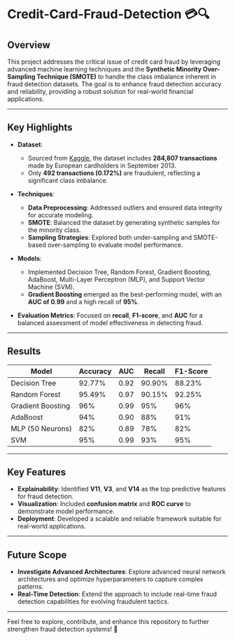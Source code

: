 # Credit-Card-Fraud-Detection 💳🔍

## Overview  
This project addresses the critical issue of credit card fraud by leveraging advanced machine learning techniques and the **Synthetic Minority Over-Sampling Technique (SMOTE)** to handle the class imbalance inherent in fraud detection datasets. The goal is to enhance fraud detection accuracy and reliability, providing a robust solution for real-world financial applications.

---

## Key Highlights  
- **Dataset**:  
  - Sourced from [Kaggle](https://www.kaggle.com/datasets/mlg-ulb/creditcardfraud), the dataset includes **284,807 transactions** made by European cardholders in September 2013.  
  - Only **492 transactions (0.172%)** are fraudulent, reflecting a significant class imbalance.

- **Techniques**:  
  - **Data Preprocessing**: Addressed outliers and ensured data integrity for accurate modeling.  
  - **SMOTE**: Balanced the dataset by generating synthetic samples for the minority class.  
  - **Sampling Strategies**: Explored both under-sampling and SMOTE-based over-sampling to evaluate model performance.  

- **Models**:  
  - Implemented Decision Tree, Random Forest, Gradient Boosting, AdaBoost, Multi-Layer Perceptron (MLP), and Support Vector Machine (SVM).  
  - **Gradient Boosting** emerged as the best-performing model, with an **AUC of 0.99** and a high recall of **95%**.  

- **Evaluation Metrics**: Focused on **recall**, **F1-score**, and **AUC** for a balanced assessment of model effectiveness in detecting fraud.  

---

## Results  

| Model               | Accuracy | AUC  | Recall | F1-Score |
|---------------------|----------|------|--------|----------|
| Decision Tree       | 92.77%  | 0.92 | 90.90% | 88.23%   |
| Random Forest       | 95.49%  | 0.97 | 90.15% | 92.25%   |
| Gradient Boosting   | 96%     | 0.99 | 95%    | 96%      |
| AdaBoost            | 94%     | 0.90 | 88%    | 91%      |
| MLP (50 Neurons)    | 82%     | 0.89 | 78%    | 82%      |
| SVM                 | 95%     | 0.99 | 93%    | 95%      |

---

## Key Features  
- **Explainability**: Identified **V11**, **V3**, and **V14** as the top predictive features for fraud detection.  
- **Visualization**: Included **confusion matrix** and **ROC curve** to demonstrate model performance.  
- **Deployment**: Developed a scalable and reliable framework suitable for real-world applications.

---

## Future Scope  
- **Investigate Advanced Architectures**: Explore advanced neural network architectures and optimize hyperparameters to capture complex patterns.  
- **Real-Time Detection**: Extend the approach to include real-time fraud detection capabilities for evolving fraudulent tactics.  

---

Feel free to explore, contribute, and enhance this repository to further strengthen fraud detection systems! 🚀
